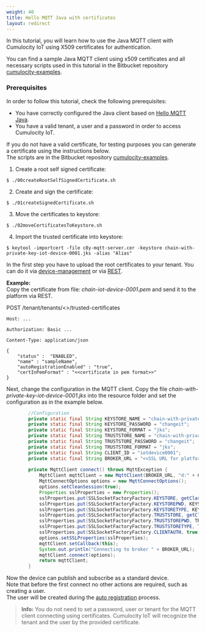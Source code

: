 ```yaml
---
weight: 40
title: Hello MQTT Java with certificates
layout: redirect
---
```


In this tutorial, you will learn how to use the Java MQTT client with Cumulocity IoT using X509 certificates for authentication. 

You can find a sample Java MQTT client using x509 certificates and all necessary scripts used in this tutorial in the Bitbucket repository [cumulocity-examples](https://bitbucket.org/m2m/cumulocity-examples/src/develop/mqtt-client).
### Prerequisites  

In order to follow this tutorial, check the following prerequisites:

* You have correctly configured the Java client based on [Hello MQTT Java](#hello-mqtt-java).
* You have a valid tenant, a user and a password in order to access Cumulocity IoT.

If you do not have a valid certificate, for testing purposes you can generate a certificate using the instructions below.   
The scripts are in the Bitbucket repository [cumulocity-examples](https://bitbucket.org/m2m/cumulocity-examples/src/develop/mqtt-client/scripts).  
1. Create a root self signed certificate:  
```shell
$ ./00createRootSelfSignedCertificate.sh
```  
2. Create and sign the certificate:  
```shell
$ ./01createSignedCertificate.sh
```  
3. Move the certificates to keystore:    
```shell
$ ./02moveCertificatesToKeystore.sh
```  
4. Import the trusted certificate into keystore:  
```shell
$ keytool -importcert -file c8y-mqtt-server.cer -keystore chain-with-private-key-iot-device-0001.jks -alias "Alias"
```  
In the first step you have to upload the root certificates to your tenant. You can do it via [device-management](/users-guide/device-management/#managing-trusted-certificates) or via [REST](/reference/tenants/#trusted-certificates-collection).  

**Example:**  
Copy the certificate from file: *chain-iot-device-0001.pem* and send it to the platform via REST.    
 
   POST /tenant/tenants/<<tenantId>>/trusted-certificates

    Host: ...

    Authorization: Basic ...

    Content-Type: application/json

    {
    	"status" :  "ENABLED",
    	"name" : "sampleName",
    	"autoRegistrationEnabled" : "true",
    	"certInPemFormat" : "<<certificate in pem format>>"
    }
    

Next, change the configuration in the MQTT client. Copy the file *chain-with-private-key-iot-device-0001.jks* into the resource folder and set the configuration as in the example below. 

```java
        //Configuration
        private static final String KEYSTORE_NAME = "chain-with-private-key-iot-device-0001.jks";
        private static final String KEYSTORE_PASSWORD = "changeit";
        private static final String KEYSTORE_FORMAT = "jks";
        private static final String TRUSTSTORE_NAME = "chain-with-private-key-iot-device-0001.jks";
        private static final String TRUSTSTORE_PASSWORD = "changeit";
        private static final String TRUSTSTORE_FORMAT = "jks";
        private static final String CLIENT_ID = "iotdevice0001";
        private static final String BROKER_URL = "<<SSL URL for platform>>";
        
        private MqttClient connect() throws MqttException {
            MqttClient mqttClient = new MqttClient(BROKER_URL, "d:" + CLIENT_ID, new MemoryPersistence());
            MqttConnectOptions options = new MqttConnectOptions();
            options.setCleanSession(true);
            Properties sslProperties = new Properties();
            sslProperties.put(SSLSocketFactoryFactory.KEYSTORE, getClass().getClassLoader().getResource(KEYSTORE_NAME).getPath());
            sslProperties.put(SSLSocketFactoryFactory.KEYSTOREPWD, KEYSTORE_PASSWORD);
            sslProperties.put(SSLSocketFactoryFactory.KEYSTORETYPE, KEYSTORE_FORMAT);
            sslProperties.put(SSLSocketFactoryFactory.TRUSTSTORE, getClass().getClassLoader().getResource(TRUSTSTORE_NAME).getPath());
            sslProperties.put(SSLSocketFactoryFactory.TRUSTSTOREPWD, TRUSTSTORE_PASSWORD);
            sslProperties.put(SSLSocketFactoryFactory.TRUSTSTORETYPE, TRUSTSTORE_FORMAT);
            sslProperties.put(SSLSocketFactoryFactory.CLIENTAUTH, true);
            options.setSSLProperties(sslProperties);
            mqttClient.setCallback(this);
            System.out.println("Connecting to broker " + BROKER_URL);
            mqttClient.connect(options);
            return mqttClient;
        }
```  
 Now the device can publish and subscribe as a standard device.  
 Note that before the first connect no other actions are required, such as creating a user.  
 The user will be created during the [auto registration](#TODO) process.  
>**Info:** You do not need to set a password, user or tenant for the MQTT client connecting using certificates. Cumulocity IoT will recognize the tenant and the user by the provided certificate.